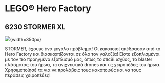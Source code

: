 # LEGO® Hero Factory

## 6230 STORMER XL

![](https://www.lego.com/cdn/product-assets/product.img.pri/6230_prod.jpg){width=350px}

STORMER, έχουμε ένα μεγάλο πρόβλημα! Οι κακοποιοί απέδρασαν από το Hero Factory και διασκορπίζονται σε όλο τον γαλαξία! Είστε εξοπλισμένοι με τον πιο προηγμένο εξοπλισμό μας, όπως το σπαθί ισχύος, το blaster πλάσματος του ήρωα, τα ανιχνευτικά drones και τις χειροπέδες του ήρωα. Χρησιμοποίησέ τα για να προλάβεις τους κακοποιούς και να τους περάσεις χειροπέδες!